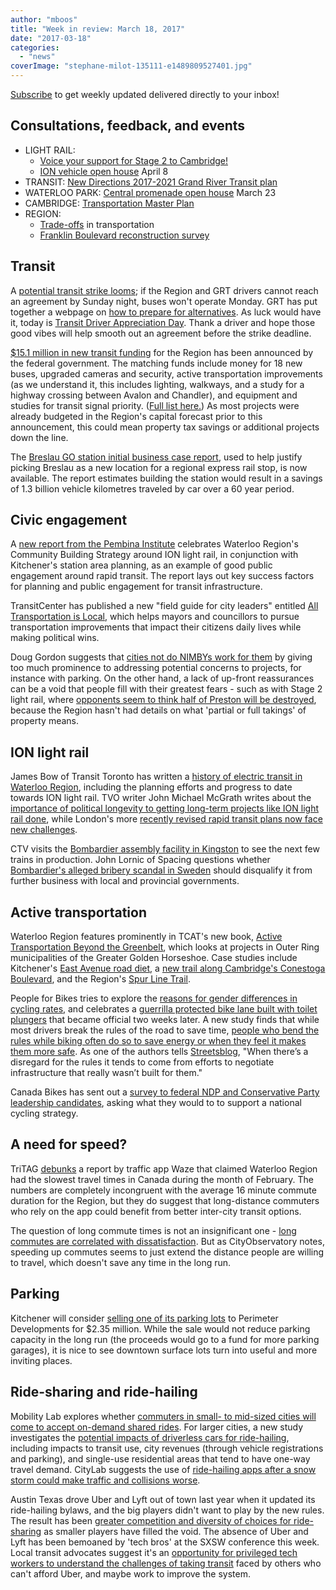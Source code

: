 ```yaml
---
author: "mboos"
title: "Week in review: March 18, 2017"
date: "2017-03-18"
categories: 
  - "news"
coverImage: "stephane-milot-135111-e1489809527401.jpg"
---
```


[Subscribe](https://eepurl.com/4Mtkf) to get weekly updated delivered directly to your inbox!

## Consultations, feedback, and events

- LIGHT RAIL:
    - [Voice your support for Stage 2 to Cambridge!](https://contact.tritag.ca/stage2ion)
    - [ION vehicle open house](https://www.facebook.com/events/976569385809050/) April 8
- TRANSIT: [New Directions 2017-2021 Grand River Transit plan](https://www.grt.ca/en/aboutus/newdirections.asp)
- WATERLOO PARK: [Central promenade open house](https://www.waterloo.ca/en/news/index.aspx?FeedId=88cebce5-79f5-446e-8ca5-1142808bedd6&newsId=f1a8ba40-fadd-4346-b3a9-9c93f72b5e49) March 23
- CAMBRIDGE: [Transportation Master Plan](https://www.peakdemocracy.ca/portals/155/Issue_1740)
- REGION:
    - [Trade-offs](https://www.peakdemocracy.ca/portals/153/Issue_1747) in transportation
    - [Franklin Boulevard reconstruction survey](https://casurveys.efmfeedback.com/se/5B0C5C0653E0BF53)

<!--more-->

## Transit

A [potential transit strike looms](https://www.therecord.com/news-story/7193847-transit-users-advised-to-plan-ahead-as-potential-strike-looms/); if the Region and GRT drivers cannot reach an agreement by Sunday night, buses won't operate Monday. GRT has put together a webpage on [how to prepare for alternatives](https://www.regionofwaterloo.ca/en/grt-be-prepared.asp). As luck would have it, today is [Transit Driver Appreciation Day](https://transitdriverday.org/). Thank a driver and hope those good vibes will help smooth out an agreement before the strike deadline.

[$15.1 million in new transit funding](https://www.cbc.ca/news/canada/kitchener-waterloo/waterloo-region-new-buses-federal-provincial-funding-1.4027874?cmp=rss) for the Region has been announced by the federal government. The matching funds include money for 18 new buses, upgraded cameras and security, active transportation improvements (as we understand it, this includes lighting, walkways, and a study for a highway crossing between Avalon and Chandler), and equipment and studies for transit signal priority. ([Full list here.](https://www.canada.ca/en/office-infrastructure/news/2017/03/backgrounder_canadaandontarioannouncefundingfor19publictransitpr.html)) As most projects were already budgeted in the Region's capital forecast prior to this announcement, this could mean property tax savings or additional projects down the line.

The [Breslau GO station initial business case report](https://www.metrolinx.com/en/regionalplanning/newstations/IBC_Breslau_EN.pdf), used to help justify picking Breslau as a new location for a regional express rail stop, is now available. The report estimates building the station would result in a savings of 1.3 billion vehicle kilometres traveled by car over a 60 year period.

## Civic engagement

A [new report from the Pembina Institute](https://www.pembina.org/pub/getting-on-board) celebrates Waterloo Region's Community Building Strategy around ION light rail, in conjunction with Kitchener's station area planning, as an example of good public engagement around rapid transit. The report lays out key success factors for planning and public engagement for transit infrastructure.

TransitCenter has published a new "field guide for city leaders" entitled [All Transportation is Local](https://transitcenter.org/publications/atil/), which helps mayors and councillors to pursue transportation improvements that impact their citizens daily lives while making political wins.

Doug Gordon suggests that [cities not do NIMBYs work for them](https://brooklynspoke.com/2017/03/16/dont-think-of-a-parking-space/) by giving too much prominence to addressing potential concerns to projects, for instance with parking. On the other hand, a lack of up-front reassurances can be a void that people fill with their greatest fears - such as with Stage 2 light rail, where [opponents seem to think half of Preston will be destroyed](https://twitter.com/cbridgeca/status/842415648584142849), because the Region hasn't had details on what 'partial or full takings' of property means.

## ION light rail

James Bow of Transit Toronto has written a [history of electric transit in Waterloo Region](https://transit.toronto.on.ca/regional/2705.shtml), including the planning efforts and progress to date towards ION light rail. TVO writer John Michael McGrath writes about the [importance of political longevity to getting long-term projects like ION light rail done](https://tvo.org/article/current-affairs/the-next-ontario/when-politicians-quit-before-their-job-is-done), while London's more [recently revised rapid transit plans now face new challenges](https://tvo.org/article/current-affairs/the-next-ontario/london-faces-a-critical-moment-as-transit-and-city-planning-are-put-to-the-test).

CTV visits the [Bombardier assembly facility in Kingston](https://kitchener.ctvnews.ca/construction-on-lrt-vehicles-in-full-swing-at-bombardier-plant-1.3326643) to see the next few trains in production. John Lornic of Spacing questions whether [Bombardier's alleged bribery scandal in Sweden](https://spacing.ca/toronto/2017/03/14/lorinc-bombardiers-bribery-problems-europe-hurt-toronto/) should disqualify it from further business with local and provincial governments.

## Active transportation

Waterloo Region features prominently in TCAT's new book, [Active Transportation Beyond the Greenbelt](https://www.tcat.ca/knowledge-centre/active-transportation-planning-beyond-the-greenbelt/), which looks at projects in Outer Ring municipalities of the Greater Golden Horseshoe. Case studies include Kitchener's [East Avenue road diet](https://www.tcat.ca/knowledge-centre/east-ave-bike-lane-city-of-kitchener-on/), a [new trail along Cambridge's Conestoga Boulevard](https://www.tcat.ca/knowledge-centre/conestoga-boulevard-city-of-cambridge-on/), and the Region's [Spur Line Trail](https://www.tcat.ca/knowledge-centre/spur-line-trail-region-of-waterloo-on/).

People for Bikes tries to explore the [reasons for gender differences in cycling rates](https://www.peopleforbikes.org/blog/entry/do-women-enjoy-comfortable-biking-more-than-men-or-are-they-just-more-hones), and celebrates a [guerrilla protected bike lane built with toilet plungers](https://www.peopleforbikes.org/blog/entry/plungers-work-after-anonymous-stunt-wichita-makes-bike-lane-protection-perm) that became official two weeks later. A new study finds that while most drivers break the rules of the road to save time, [people who bend the rules while biking often do so to save energy or when they feel it makes them more safe](https://jtlu.org/index.php/jtlu/article/view/871). As one of the authors tells [Streetsblog](https://usa.streetsblog.org/2017/03/16/busting-the-myth-of-the-scofflaw-cyclist/), "When there’s a disregard for the rules it tends to come from efforts to negotiate infrastructure that really wasn’t built for them."

Canada Bikes has sent out a [survey to federal NDP and Conservative Party leadership candidates](https://www.canadabikes.org/support-cycling-canada-leadership-candidate-questionnaire/), asking what they would to to support a national cycling strategy.

## A need for speed?

TriTAG [debunks](/blog/2017/03/15/no-waterloo-region-doesnt-have-canadas-longest-commutes/) a report by traffic app Waze that claimed Waterloo Region had the slowest travel times in Canada during the month of February. The numbers are completely incongruent with the average 16 minute commute duration for the Region, but they do suggest that long-distance commuters who rely on the app could benefit from better inter-city transit options.

The question of long commute times is not an insignificant one - [long commutes are correlated with dissatisfaction](https://cityobservatory.org/going-faster-doesnt-make-you-happier-you-just-drive-farther/). But as CityObservatory notes, speeding up commutes seems to just extend the distance people are willing to travel, which doesn't save any time in the long run.

## Parking

Kitchener will consider [selling one of its parking lots](https://kitchener.ctvnews.ca/2-35-million-sale-of-downtown-kitchener-parking-lot-up-for-approval-1.3329423) to Perimeter Developments for $2.35 million. While the sale would not reduce parking capacity in the long run (the proceeds would go to a fund for more parking garages), it is nice to see downtown surface lots turn into useful and more inviting places.

## Ride-sharing and ride-hailing

Mobility Lab explores whether [commuters in small- to mid-sized cities will come to accept on-demand shared rides](https://mobilitylab.org/2017/03/16/shared-rides-small-mid-size-cities/). For larger cities, a new study investigates the [potential impacts of driverless cars for ride-hailing](https://www.curbed.com/2017/3/13/14913248/uber-lyft-driverless-care-autonomous-technology-cities), including impacts to transit use, city revenues (through vehicle registrations and parking), and single-use residential areas that tend to have one-way travel demand. CityLab suggests the use of [ride-hailing apps after a snow storm could make traffic and collisions worse](https://www.citylab.com/commute/2017/03/ride-hailing-makes-any-snow-crisis-worse/519474/).

Austin Texas drove Uber and Lyft out of town last year when it updated its ride-hailing bylaws, and the big players didn't want to play by the new rules. The result has been [greater competition and diversity of choices for ride-sharing](https://money.cnn.com/2017/03/08/technology/austin-uber-lyft-sxsw/) as smaller players have filled the void. The absence of Uber and Lyft has been bemoaned by 'tech bros' at the SXSW conference this week. Local transit advocates suggest it's an [opportunity for privileged tech workers to understand the challenges of taking transit](https://nextcity.org/daily/entry/austin-sxsw-uber-outrage-twitter) faced by others who can't afford Uber, and maybe work to improve the system.
